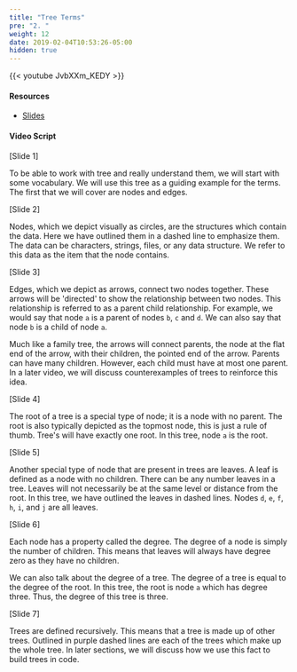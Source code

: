 ```yaml
---
title: "Tree Terms"
pre: "2. "
weight: 12
date: 2019-02-04T10:53:26-05:00
hidden: true
---
```


{{< youtube JvbXXm_KEDY >}}

#### Resources

* <a href="slides" target="_blank">Slides</a>

#### Video Script

[Slide 1]

To be able to work with tree and really understand them, we will start with some vocabulary. We will use this tree as a guiding example for the terms. The first that we will cover are nodes and edges. 

[Slide 2]

Nodes, which we depict visually as circles, are the structures which contain the data. Here we have outlined them in a dashed line to emphasize them. The data can be characters, strings, files, or any data structure. We refer to this data as the item that the node contains. 

[Slide 3]

Edges, which we depict as arrows, connect two nodes together. These arrows will be 'directed' to show the relationship between two nodes. This relationship is referred to as a parent child relationship. For example, we would say that node `a` is a parent of nodes `b`, `c` and `d`. We can also say that node `b` is a child of node `a`.

Much like a family tree, the arrows will connect parents, the node at the flat end of the arrow, with their children, the pointed end of the arrow. Parents can have many children. However, each child must have at most one parent. In a later video, we will discuss counterexamples of trees to reinforce this idea.  

[Slide 4]

The root of a tree is a special type of node; it is a node with no parent. The root is also typically depicted as the topmost node, this is just a rule of thumb. Tree's will have exactly one root. In this tree, node `a` is the root.

[Slide 5]

Another special type of node that are present in trees are leaves. A leaf is defined as a node with no children. There can be any number leaves in a tree. Leaves will not necessarily be at the same level or distance from the root. In this tree, we have outlined the leaves in dashed lines. Nodes `d`, `e`, `f`, `h`, `i`, and `j` are all leaves.

[Slide 6]

Each node has a property called the degree. The degree of a node is simply the number of children. This means that leaves will always have degree zero as they have no children.

We can also talk about the degree of a tree. The degree of a tree is equal to the degree of the root. In this tree, the root is node `a` which has degree three. Thus, the degree of this tree is three. 

[Slide 7]

Trees are defined recursively. This means that a tree is made up of other trees. Outlined in purple dashed lines are each of the trees which make up the whole tree. In later sections, we will discuss how we use this fact to build trees in code. 

